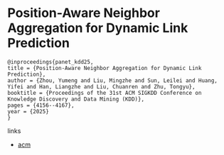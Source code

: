# Position-Aware Neighbor Aggregation for Dynamic Link Prediction

```
@inproceedings{panet_kdd25,
title = {Position-Aware Neighbor Aggregation for Dynamic Link Prediction},
author = {Zhou, Yumeng and Liu, Mingzhe and Sun, Leilei and Huang, Yifei and Han, Liangzhe and Liu, Chuanren and Zhu, Tongyu},
booktitle = {Proceedings of the 31st ACM SIGKDD Conference on Knowledge Discovery and Data Mining (KDD)},
pages = {4156--4167},
year = {2025}
}
```

links
- [acm](https://dl.acm.org/doi/10.1145/3711896.3737084)
